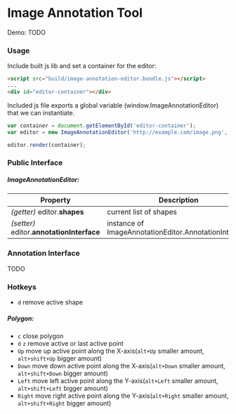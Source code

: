 # Image Annotation Tool

Demo: TODO

### Usage
Include built js lib and set a container for the editor:
```html
<script src="build/image-annotation-editor.bundle.js"></script>
...
<div id="editor-container"></div>
```
Included js file exports a global variable (window.ImageAnnotationEditor) that we can instantiate.
```javascript
var container = document.getElementById('editor-container');
var editor = new ImageAnnotationEditor('http://example.com/image.png', [ /* shapes */ ]);

editor.render(container);
```

### Public Interface
##### ImageAnnotationEditor:

Property | Description
---------|------------
*(getter)* editor.**shapes** |  current list of shapes
*(setter)* editor.**annotationInterface** |  instance of ImageAnnotationEditor.AnnotationInterface

### Annotation Interface
TODO


### Hotkeys

- `d` remove active shape

##### Polygon:
- `c` close polygon
- `d` `z` remove active or last active point
- `Up` move up active point along the X-axis(`alt+Up` smaller amount, `alt+shift+Up` bigger amount)
- `Down` move down active point along the X-axis(`alt+Down` smaller amount, `alt+shift+Down` bigger amount)
- `Left` move left active point along the Y-axis(`alt+Left` smaller amount, `alt+shift+Left` bigger amount)
- `Right` move right active point along the Y-axis(`alt+Right` smaller amount, `alt+shift+Right` bigger amount)
